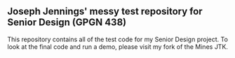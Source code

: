 ## Joseph Jennings' messy test repository for Senior Design (GPGN 438)

This repository contains all of the test code for my Senior Design project. 
To look at the final code and run a demo, please visit my fork
of the Mines JTK.
